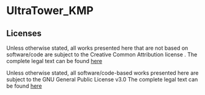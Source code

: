 # UltraTower_KMP


## Licenses
Unless otherwise stated, all works presented here that are not based on software/code are subject to the Creative Common Attribution license .
The complete legal text can be found <a href="https://creativecommons.org/licenses/by/4.0/legalcode">here</a>

Unless otherwise stated, all software/code-based works presented here are subject to the GNU General Public License v3.0
The complete legal text can be found <a href="https://www.gnu.org/licenses/gpl-3.0.en.html">here</a> 
